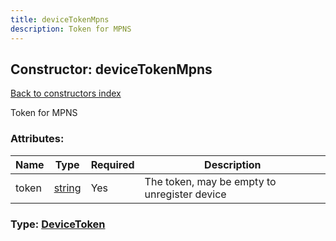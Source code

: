 ```yaml
---
title: deviceTokenMpns
description: Token for MPNS
---
```

## Constructor: deviceTokenMpns  
[Back to constructors index](index.md)



Token for MPNS

### Attributes:

| Name     |    Type       | Required | Description |
|----------|---------------|----------|-------------|
|token|[string](../types/string.md) | Yes|The token, may be empty to unregister device|



### Type: [DeviceToken](../types/DeviceToken.md)


